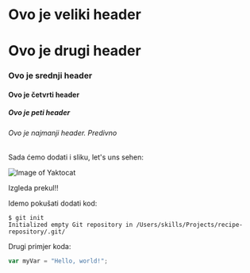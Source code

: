 # Ovo je veliki header

# Ovo je drugi header

### Ovo je srednji header
#### Ovo je četvrti header
##### Ovo je peti header

###### Ovo je najmanji header. Predivno


Sada ćemo dodati i sliku, let's uns sehen:

![Image of Yaktocat](https://octodex.github.com/images/yaktocat.png)


Izgleda prekul!!

Idemo pokušati dodati kod:
```
$ git init
Initialized empty Git repository in /Users/skills/Projects/recipe-repository/.git/
```
Drugi primjer koda:
``` javascript
var myVar = "Hello, world!";
```
